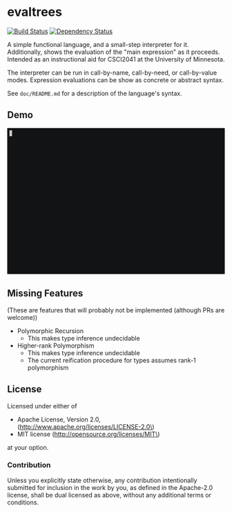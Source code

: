 evaltrees
=========

[![Build Status](https://travis-ci.org/remexre/evaltrees.svg?branch=master)](https://travis-ci.org/remexre/evaltrees) [![Dependency Status](https://deps.rs/repo/github/remexre/evaltrees/status.svg)](https://deps.rs/repo/github/remexre/evaltrees)

A simple functional language, and a small-step interpreter for it. Additionally, shows the evaluation of the "main expression" as it proceeds. Intended as an instructional aid for CSCI2041 at the University of Minnesota.

The interpreter can be run in call-by-name, call-by-need, or call-by-value modes. Expression evaluations can be show as concrete or abstract syntax.

See `doc/README.md` for a description of the language's syntax.

Demo
----

[![asciicast](https://raw.githubusercontent.com/remexre/evaltrees/master/doc/demo.gif)](https://asciinema.org/a/186990)

Missing Features
----------------

(These are features that will probably not be implemented (although PRs are welcome))

-	Polymorphic Recursion
	-	This makes type inference undecidable
-	Higher-rank Polymorphism
	-	This makes type inference undecidable
	-	The current reification procedure for types assumes rank-1 polymorphism

License
-------

Licensed under either of

-	Apache License, Version 2.0, (http://www.apache.org/licenses/LICENSE-2.0\)
-	MIT license (http://opensource.org/licenses/MIT\)

at your option.

### Contribution

Unless you explicitly state otherwise, any contribution intentionally submitted for inclusion in the work by you, as defined in the Apache-2.0 license, shall be dual licensed as above, without any additional terms or conditions.

